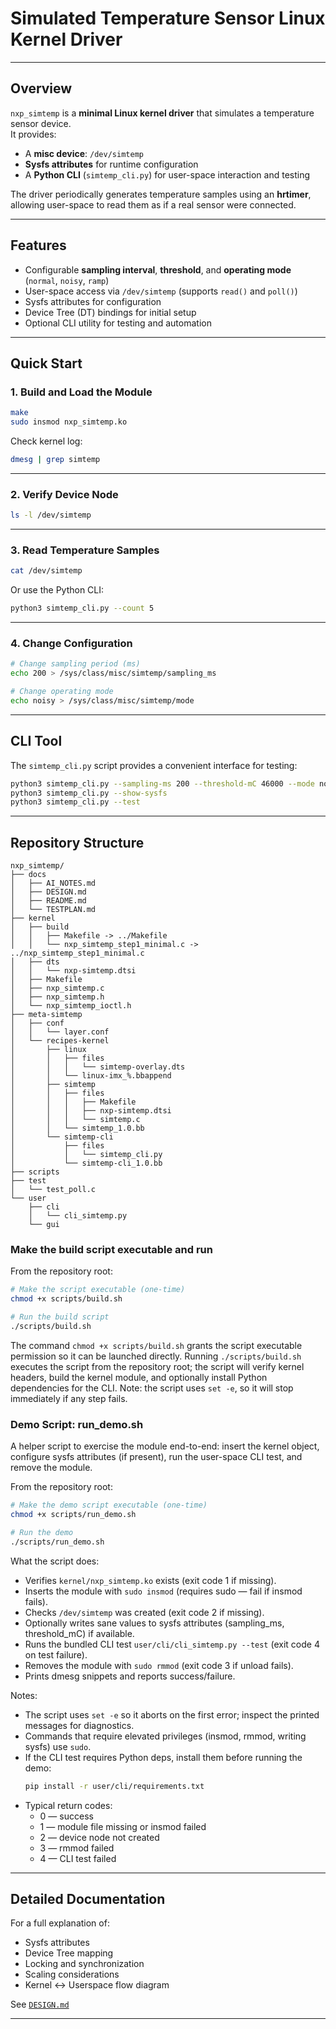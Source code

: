 
# **Simulated Temperature Sensor Linux Kernel Driver**

---

## Overview

`nxp_simtemp` is a **minimal Linux kernel driver** that simulates a temperature sensor device.  
It provides:

- A **misc device**: `/dev/simtemp`  
- **Sysfs attributes** for runtime configuration  
- A **Python CLI** (`simtemp_cli.py`) for user-space interaction and testing  

The driver periodically generates temperature samples using an **hrtimer**, allowing user-space to read them as if a real sensor were connected.

---

## Features

- Configurable **sampling interval**, **threshold**, and **operating mode** (`normal`, `noisy`, `ramp`)  
- User-space access via `/dev/simtemp` (supports `read()` and `poll()`)  
- Sysfs attributes for configuration  
- Device Tree (DT) bindings for initial setup  
- Optional CLI utility for testing and automation  

---

## Quick Start

### 1. Build and Load the Module

```bash
make
sudo insmod nxp_simtemp.ko
```

Check kernel log:
```bash
dmesg | grep simtemp
```

---

### 2. Verify Device Node

```bash
ls -l /dev/simtemp
```

---

### 3. Read Temperature Samples

```bash
cat /dev/simtemp
```

Or use the Python CLI:

```bash
python3 simtemp_cli.py --count 5
```

---

### 4. Change Configuration

```bash
# Change sampling period (ms)
echo 200 > /sys/class/misc/simtemp/sampling_ms

# Change operating mode
echo noisy > /sys/class/misc/simtemp/mode
```

---

## CLI Tool

The `simtemp_cli.py` script provides a convenient interface for testing:

```bash
python3 simtemp_cli.py --sampling-ms 200 --threshold-mC 46000 --mode noisy
python3 simtemp_cli.py --show-sysfs
python3 simtemp_cli.py --test
```

---

## Repository Structure

```
nxp_simtemp/
├── docs
│   ├── AI_NOTES.md
│   ├── DESIGN.md
│   ├── README.md
│   └── TESTPLAN.md
├── kernel
│   ├── build
│   │   ├── Makefile -> ../Makefile
│   │   └── nxp_simtemp_step1_minimal.c -> ../nxp_simtemp_step1_minimal.c
│   ├── dts
│   │   └── nxp-simtemp.dtsi
│   ├── Makefile
│   ├── nxp_simtemp.c
│   ├── nxp_simtemp.h
│   └── nxp_simtemp_ioctl.h
├── meta-simtemp
│   ├── conf
│   │   └── layer.conf
│   └── recipes-kernel
│       ├── linux
│       │   ├── files
│       │   │   └── simtemp-overlay.dts
│       │   └── linux-imx_%.bbappend
│       ├── simtemp
│       │   ├── files
│       │   │   ├── Makefile
│       │   │   ├── nxp-simtemp.dtsi
│       │   │   └── simtemp.c
│       │   └── simtemp_1.0.bb
│       └── simtemp-cli
│           ├── files
│           │   └── simtemp_cli.py
│           └── simtemp-cli_1.0.bb
├── scripts
├── test
│   └── test_poll.c
└── user
    ├── cli
    │   └── cli_simtemp.py
    └── gui
```

### Make the build script executable and run

From the repository root:

```bash
# Make the script executable (one-time)
chmod +x scripts/build.sh

# Run the build script
./scripts/build.sh
```
The command `chmod +x scripts/build.sh` grants the script executable permission so it can be launched directly. Running `./scripts/build.sh` executes the script from the repository root; the script will verify kernel headers, build the kernel module, and optionally install Python dependencies for the CLI. Note: the script uses `set -e`, so it will stop immediately if any step fails.



### Demo Script: run_demo.sh

A helper script to exercise the module end-to-end: insert the kernel object, configure sysfs attributes (if present), run the user-space CLI test, and remove the module.

From the repository root:

```bash
# Make the demo script executable (one-time)
chmod +x scripts/run_demo.sh

# Run the demo
./scripts/run_demo.sh
```

What the script does:
- Verifies `kernel/nxp_simtemp.ko` exists (exit code 1 if missing).
- Inserts the module with `sudo insmod` (requires sudo — fail if insmod fails).
- Checks `/dev/simtemp` was created (exit code 2 if missing).
- Optionally writes sane values to sysfs attributes (sampling_ms, threshold_mC) if available.
- Runs the bundled CLI test `user/cli/cli_simtemp.py --test` (exit code 4 on test failure).
- Removes the module with `sudo rmmod` (exit code 3 if unload fails).
- Prints dmesg snippets and reports success/failure.

Notes:
- The script uses `set -e` so it aborts on the first error; inspect the printed messages for diagnostics.
- Commands that require elevated privileges (insmod, rmmod, writing sysfs) use `sudo`.
- If the CLI test requires Python deps, install them before running the demo:
  ```bash
  pip install -r user/cli/requirements.txt
  ```
- Typical return codes:
  - 0 — success
  - 1 — module file missing or insmod failed
  - 2 — device node not created
  - 3 — rmmod failed
  - 4 — CLI test failed


---

## Detailed Documentation

For a full explanation of:

- Sysfs attributes  
- Device Tree mapping  
- Locking and synchronization  
- Scaling considerations  
- Kernel ↔ Userspace flow diagram  

See [`DESIGN.md`](./DESIGN.md)

---
